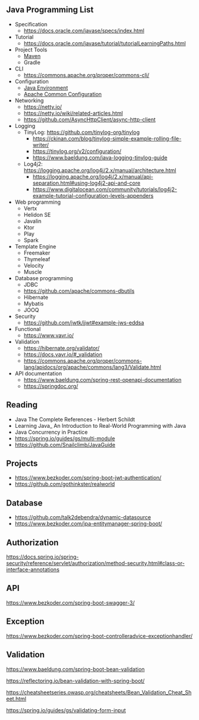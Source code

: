 ## Java Programming List

- Specification
  - https://docs.oracle.com/javase/specs/index.html
- Tutorial
  - https://docs.oracle.com/javase/tutorial/tutorialLearningPaths.html
- Project Tools
  - [Maven](maven.md)
  - Gradle
- CLI
  - https://commons.apache.org/proper/commons-cli/
- Configuration
  - [Java Environment](https://docs.oracle.com/javase/tutorial/essential/environment/env.html)
  - [Apache Common Configuration](https://docs.oracle.com/javase/tutorial/essential/environment/env.html)
- Networking
  - https://netty.io/
  - https://netty.io/wiki/related-articles.html
  - https://github.com/AsyncHttpClient/async-http-client
- Logging
  - TinyLog: https://github.com/tinylog-org/tinylog
    - https://ckinan.com/blog/tinylog-simple-example-rolling-file-writer/
    - https://tinylog.org/v2/configuration/
    - https://www.baeldung.com/java-logging-tinylog-guide
  - Log4j2: https://logging.apache.org/log4j/2.x/manual/architecture.html
    - https://logging.apache.org/log4j/2.x/manual/api-separation.html#using-log4j2-api-and-core
    - https://www.digitalocean.com/community/tutorials/log4j2-example-tutorial-configuration-levels-appenders
- Web programming
  - Vertx
  - Helidon SE
  - Javalin
  - Ktor
  - Play
  - Spark
- Template Engine
  - Freemaker
  - Thymeleaf
  - Velocity
  - Muscle
- Database programming
  - JDBC
  - https://github.com/apache/commons-dbutils
  - Hibernate
  - Mybatis
  - JOOQ
- Security
  - https://github.com/jwtk/jjwt#example-jws-eddsa
- Functional
  - https://www.vavr.io/
- Validation
  - https://hibernate.org/validator/
  - https://docs.vavr.io/#_validation
  - https://commons.apache.org/proper/commons-lang/apidocs/org/apache/commons/lang3/Validate.html
- API documentation
  - https://www.baeldung.com/spring-rest-openapi-documentation
  - https://springdoc.org/


## Reading

- Java The Complete References - Herbert Schildt
- Learning Java_ An Introduction to Real-World Programming with Java
- Java Concurrency in Practice
- https://spring.io/guides/gs/multi-module
- https://github.com/Snailclimb/JavaGuide


## Projects

- https://www.bezkoder.com/spring-boot-jwt-authentication/
- https://github.com/gothinkster/realworld

## Database

- https://github.com/talk2debendra/dynamic-datasource
- https://www.bezkoder.com/jpa-entitymanager-spring-boot/


## Authorization

https://docs.spring.io/spring-security/reference/servlet/authorization/method-security.html#class-or-interface-annotations


## API

https://www.bezkoder.com/spring-boot-swagger-3/

## Exception

https://www.bezkoder.com/spring-boot-controlleradvice-exceptionhandler/

## Validation

https://www.baeldung.com/spring-boot-bean-validation

https://reflectoring.io/bean-validation-with-spring-boot/

https://cheatsheetseries.owasp.org/cheatsheets/Bean_Validation_Cheat_Sheet.html

https://spring.io/guides/gs/validating-form-input

